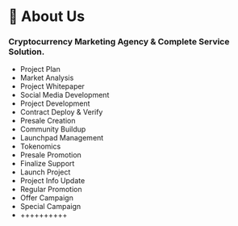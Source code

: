 # 🦋 About Us

### Cryptocurrency Marketing Agency & Complete Service Solution.&#x20;

* Project Plan
* Market Analysis
* Project Whitepaper
* Social Media Development
* Project Development
* Contract Deploy & Verify
* Presale Creation
* Community Buildup
* Launchpad Management
* Tokenomics
* Presale Promotion
* Finalize Support
* Launch Project
* Project Info Update
* Regular Promotion
* Offer Campaign
* Special Campaign
* \++++++++++
